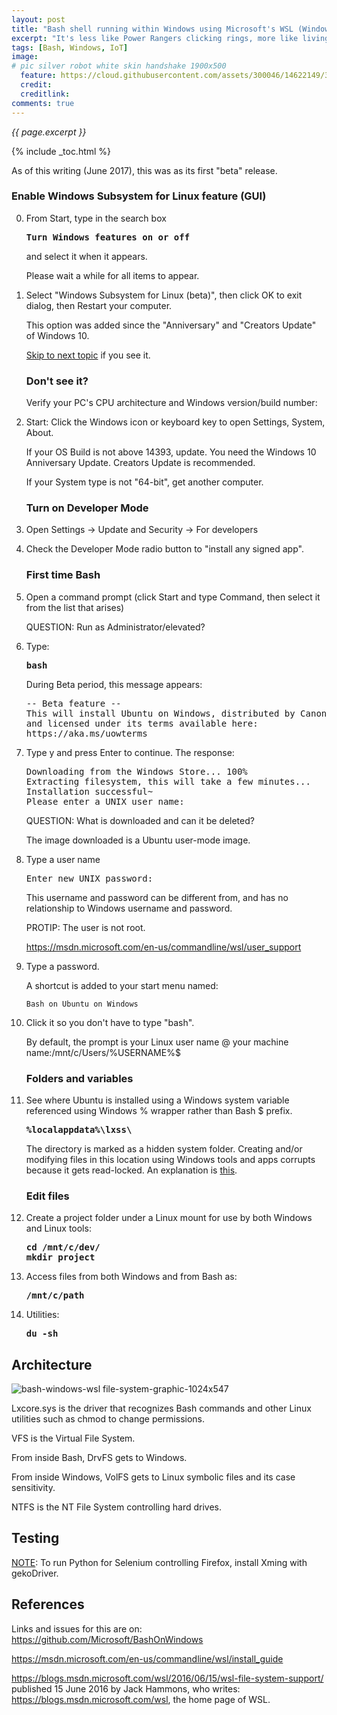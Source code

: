 ```yaml
---
layout: post
title: "Bash shell running within Windows using Microsoft's WSL (Windows Subystem for Linux)"
excerpt: "It's less like Power Rangers clicking rings, more like living in a foreign country"
tags: [Bash, Windows, IoT]
image:
# pic silver robot white skin handshake 1900x500
  feature: https://cloud.githubusercontent.com/assets/300046/14622149/306629f0-0585-11e6-961a-dc8f60dadbf6.jpg
  credit: 
  creditlink: 
comments: true
---
```

<i>{{ page.excerpt }}</i>

{% include _toc.html %}

As of this writing (June 2017), this was as its first "beta" release.

   ### Enable Windows Subsystem for Linux feature (GUI)

0. From Start, type in the search box 

   <pre><strong>Turn Windows features on or off
   </strong></pre>

   and select it when it appears.

   Please wait a while for all items to appear.

0. Select "Windows Subsystem for Linux (beta)", then
   click OK to exit dialog, then Restart your computer.

   This option was added since the "Anniversary" and "Creators Update" of Windows 10.

   <a href="#FirstTime">Skip to next topic</a> if you see it.

   ### Don't see it?

   Verify your PC's CPU architecture and Windows version/build number:

0. Start: Click the Windows icon or keyboard key to 
   open Settings, System, About. 

   If your OS Build is not above 14393, update.
   You need the Windows 10 Anniversary Update. Creators Update is recommended.

   If your System type is not "64-bit", get another computer.

   ### Turn on Developer Mode

0. Open Settings -> Update and Security -> For developers
0. Check the Developer Mode radio button to "install any signed app".

   <a name="FirstTime"></a>

   ### First time Bash

0. Open a command prompt (click Start and type Command, then select it from the list that arises) 

   QUESTION: Run as Administrator/elevated?

0. Type:

   <pre><strong>bash
   </strong></pre>

   During Beta period, this message appears:

   <pre>-- Beta feature --
   This will install Ubuntu on Windows, distributed by Canonical
   and licensed under its terms available here:
   https://aka.ms/uowterms
   </pre>

0. Type y and press Enter to continue. The response:

   <pre>Downloading from the Windows Store... 100%
   Extracting filesystem, this will take a few minutes...
   Installation successful~
   Please enter a UNIX user name: _
   </pre>

   QUESTION: What is downloaded and can it be deleted?

   The image downloaded is a Ubuntu user-mode image.

0. Type a user name

   <pre>Enter new UNIX password: _
   </pre>

   This username and password can be different from, and has no relationship to Windows username and password.

   PROTIP: The user is not root.

   https://msdn.microsoft.com/en-us/commandline/wsl/user_support

0. Type a password.

   A shortcut is added to your start menu named:

   `Bash on Ubuntu on Windows`

0. Click it so you don't have to type "bash".

   By default, the prompt is your Linux user name @ your machine name:/mnt/c/Users/%USERNAME%$


   ### Folders and variables

0. See where Ubuntu is installed using a Windows system variable
   referenced using Windows % wrapper rather than Bash $ prefix.

   <pre><strong>%localappdata%\lxss\
   </strong></pre>

   The directory is marked as a hidden system folder.
   Creating and/or modifying files in this location using Windows tools and apps corrupts because it gets read-locked. An explanation is <a target="_blank" href="https://blogs.msdn.microsoft.com/commandline/2016/11/17/do-not-change-linux-files-using-windows-apps-and-tools/">this</a>.

   ### Edit files

0. Create a project folder under a Linux mount for use by both Windows and Linux tools:

   <pre><strong>cd /mnt/c/dev/
   mkdir project
   </strong></pre>

0. Access files from both Windows and from Bash as:

   <pre><strong>/mnt/c/path
   </strong></pre>

0. Utilities:

   <pre><strong>du -sh
   </strong></pre>

## Architecture

![bash-windows-wsl file-system-graphic-1024x547](https://user-images.githubusercontent.com/300046/27129463-644687dc-50d0-11e7-92fc-f9862d9c04cd.png)

Lxcore.sys is the driver that recognizes Bash commands and other Linux utilities such as chmod
to change permissions.

VFS is the Virtual File System.

From inside Bash, DrvFS gets to Windows.

From inside Windows, VolFS gets to Linux symbolic files and its case sensitivity.

NTFS is the NT File System controlling hard drives.


## Testing

<a target="_blank" href="https://blog.henrypoon.com/blog/2017/06/18/running-selenium-webdriver-on-bash-for-windows/">
NOTE</a>: To run Python for Selenium controlling Firefox, install Xming with gekoDriver.


## References

Links and issues for this are on:<br />
<a target="_blank" href="https://github.com/Microsoft/BashOnWindows">
https://github.com/Microsoft/BashOnWindows</a>

https://msdn.microsoft.com/en-us/commandline/wsl/install_guide

https://blogs.msdn.microsoft.com/wsl/2016/06/15/wsl-file-system-support/
published 15 June 2016 by Jack Hammons, who writes:<br />
<a target="_blank" href="https://blogs.msdn.microsoft.com/wsl/">
https://blogs.msdn.microsoft.com/wsl</a>, the home page of WSL.
